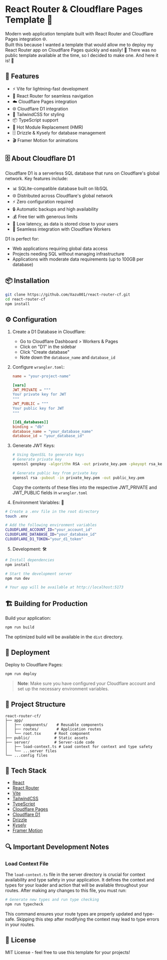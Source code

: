 # React Router & Cloudflare Pages Template 🚀

Modern web application template built with React Router and Cloudflare Pages integration 🌐.  
Built this because I wanted a template that would allow me to deploy my React Router app on Cloudflare Pages quickly and easily! 🚀 There was no public template available at the time, so I decided to make one. And here it is! 🎉

## 🚀 Features

- ⚡ Vite for lightning-fast development
- 🎯 React Router for seamless navigation
- ☁️ Cloudflare Pages integration
- 🌐 Cloudflare D1 integration
- 🎨 TailwindCSS for styling
- 📦 TypeScript support
- 🔄 Hot Module Replacement (HMR)
- 🗄️ Drizzle & Kysely for database management
- 🎬 Framer Motion for animations

## 🗄️ About Cloudflare D1

Cloudflare D1 is a serverless SQL database that runs on Cloudflare's global network. Key features include:

- 📊 SQLite-compatible database built on libSQL
- 🌐 Distributed across Cloudflare's global network
- ⚡ Zero configuration required
- 🔒 Automatic backups and high availability
- 💰 Free tier with generous limits
- 🚀 Low latency, as data is stored close to your users
- 🔄 Seamless integration with Cloudflare Workers

D1 is perfect for:
- Web applications requiring global data access
- Projects needing SQL without managing infrastructure
- Applications with moderate data requirements (up to 100GB per database)

## 📦 Installation

```bash
git clone https://github.com/Xazu001/react-router-cf.git
cd react-router-cf
npm install
```

## ⚙️ Configuration

1. Create a D1 Database in Cloudflare:
   - Go to Cloudflare Dashboard > Workers & Pages
   - Click on "D1" in the sidebar
   - Click "Create database"
   - Note down the `database_name` and `database_id`

2. Configure `wrangler.toml`:
   ```toml
   name = "your-project-name"
   
   [vars]
   JWT_PRIVATE = """
   Your private key for JWT
   """
   JWT_PUBLIC = """
   Your public key for JWT
   """

   [[d1_databases]]
   binding = "db"
   database_name = "your_database_name"
   database_id = "your_database_id"
   ```

3. Generate JWT Keys:
   ```bash
   # Using OpenSSL to generate keys
   # Generate private key
   openssl genpkey -algorithm RSA -out private_key.pem -pkeyopt rsa_keygen_bits:2048
   
   # Generate public key from private key
   openssl rsa -pubout -in private_key.pem -out public_key.pem
   ```
   Copy the contents of these files into the respective JWT_PRIVATE and JWT_PUBLIC fields in `wrangler.toml`

4. Environment Variables: 🔐
```bash
# Create a .env file in the root directory
touch .env

# Add the following environment variables
CLOUDFLARE_ACCOUNT_ID="your_account_id"
CLOUDFLARE_DATABASE_ID="your_database_id"
CLOUDFLARE_D1_TOKEN="your_d1_token"
```

5. Development: 🛠️
```bash
# Install dependencies
npm install

# Start the development server
npm run dev

# Your app will be available at http://localhost:5173
```

## 🏗️ Building for Production

Build your application:
```bash
npm run build
```

The optimized build will be available in the `dist` directory.

## 🚀 Deployment

Deploy to Cloudflare Pages:
```bash
npm run deploy
```

> **Note**: Make sure you have configured your Cloudflare account and set up the necessary environment variables.

## 📁 Project Structure
```
react-router-cf/
├── app/
│   ├── components/    # Reusable components
│   ├── routes/        # Application routes
│   └── root.tsx      # Root component
├── public/           # Static assets
├── server/           # Server-side code
│   ├── load-context.ts # Load context for context and type safety
│   └── ...server files
└── ...config files
```

## 🔧 Tech Stack

- [React](https://reactjs.org/)
- [React Router](https://reactrouter.com/)
- [Vite](https://vitejs.dev/)
- [TailwindCSS](https://tailwindcss.com/)
- [TypeScript](https://www.typescriptlang.org/)
- [Cloudflare Pages](https://pages.cloudflare.com/)
- [Cloudflare D1](https://www.cloudflare.com/products/d1/)
- [Drizzle](https://orm.drizzle.team/)
- [Kysely](https://kysely.dev/)
- [Framer Motion](https://www.framer.com/motion/)

## 🔍 Important Development Notes

### Load Context File
The `load-context.ts` file in the server directory is crucial for context availability and type safety in your application. It defines the context and types for your loader and action that will be available throughout your routes. After making any changes to this file, you must run:

```bash
# Generate new types and run type checking
npm run typecheck
```

This command ensures your route types are properly updated and type-safe. Skipping this step after modifying the context may lead to type errors in your routes.

## 📝 License

MIT License - feel free to use this template for your projects!
